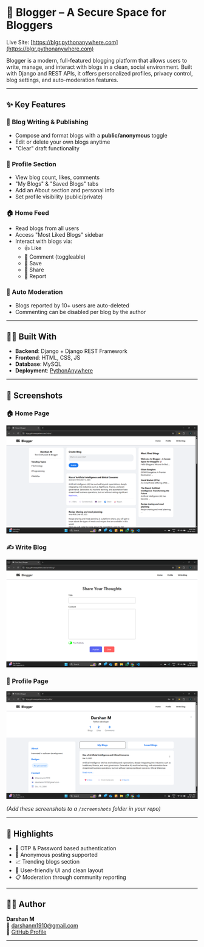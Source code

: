 # 📰 Blogger – A Secure Space for Bloggers

Live Site: [https://blgr.pythonanywhere.com](https://blgr.pythonanywhere.com)

Blogger is a modern, full-featured blogging platform that allows users to write, manage, and interact with blogs in a clean, social environment. Built with Django and REST APIs, it offers personalized profiles, privacy control, blog settings, and auto-moderation features.

---

## ✨ Key Features

### 🧾 Blog Writing & Publishing
- Compose and format blogs with a **public/anonymous** toggle
- Edit or delete your own blogs anytime
- "Clear" draft functionality

### 👤 Profile Section
- View blog count, likes, comments
- "My Blogs" & "Saved Blogs" tabs
- Add an About section and personal info
- Set profile visibility (public/private)

### 🏠 Home Feed
- Read blogs from all users
- Access "Most Liked Blogs" sidebar
- Interact with blogs via:
  - 👍 Like
  - 💬 Comment (toggleable)
  - 📌 Save
  - 🔁 Share
  - 🚩 Report

### 🧠 Auto Moderation
- Blogs reported by 10+ users are auto-deleted
- Commenting can be disabled per blog by the author

---

## 🧑‍💻 Built With

- **Backend**: Django + Django REST Framework  
- **Frontend**: HTML, CSS, JS  
- **Database**: MySQL  
- **Deployment**: [PythonAnywhere](https://www.pythonanywhere.com/)

---

## 📸 Screenshots

### 🏠 Home Page  
![Home Page](./screenshots/home.png)

### ✍️ Write Blog  
![Write Blog](./screenshots/writeBlog.png)

### 👤 Profile Page  
![Profile Page](./screenshots/profile.png)

*(Add these screenshots to a `/screenshots` folder in your repo)*

---

## 📌 Highlights

- 🔐 OTP & Password based authentication
- 🧑 Anonymous posting supported
- 📈 Trending blogs section
- 🚀 User-friendly UI and clean layout
- 📋 Moderation through community reporting

---

## 🙋‍♂️ Author

**Darshan M**  
📧 [darshanm1910@gmail.com](mailto:darshanm1910@gmail.com)  
🐙 [GitHub Profile](https://github.com/yourusername)

---
